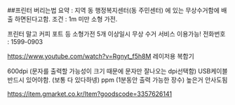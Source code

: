 
##프린터 버리는법 
요약 : 지역 동 행정복지센터(동 주민센터) 에 있는 무상수거함에 배출 하면된다고함. 
	조건 : 1m 미만 소형 가전.

프린터 말고 커피 포트 등 소형가전 5개 이상일시 무상 수거 서비스 이용가능! 
전화번호 : 1599-0903


https://www.youtube.com/watch?v=Rgnyt_f5h8M
레이저용 복합기 

600dpi (문자를 출력할 가능성이 크기 때문에  문자만 잘나오는 dpi선택함)
USB케이블 반드시 있어야함. (보통 다 있다하넹)
ppm (1분동안 출력 가능한 장수) 높은거 안사도됨




https://item.gmarket.co.kr/Item?goodscode=3357626141
